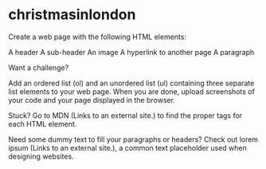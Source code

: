 # christmasinlondon

Create a web page with the following HTML elements:

A header
A sub-header
An image
A hyperlink to another page
A paragraph

Want a challenge?

Add an ordered list (ol) and an unordered list (ul) containing three separate list elements to your web page.
When you are done, upload screenshots of your code and your page displayed in the browser.

Stuck? Go to MDN (Links to an external site.) to find the proper tags for each HTML element.

Need some dummy text to fill your paragraphs or headers? Check out lorem ipsum (Links to an external site.), a common text placeholder used when designing websites.
